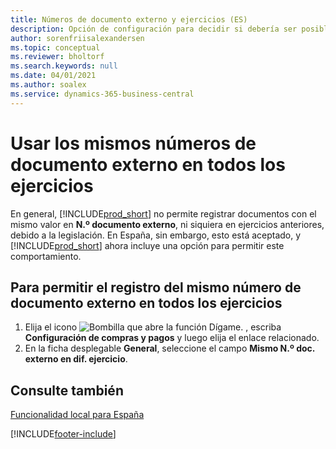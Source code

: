 ```yaml
---
title: Números de documento externo y ejercicios (ES)
description: Opción de configuración para decidir si debería ser posible reutilizar números de documento externo en los ejercicios en la versión en español de Business Central.
author: sorenfriisalexandersen
ms.topic: conceptual
ms.reviewer: bholtorf
ms.search.keywords: null
ms.date: 04/01/2021
ms.author: soalex
ms.service: dynamics-365-business-central
---
```

# <a name="use-the-same-external-document-numbers-across-fiscal-years"></a>Usar los mismos números de documento externo en todos los ejercicios

En general, [!INCLUDE[prod_short](../../includes/prod_short.md)] no permite registrar documentos con el mismo valor en **N.º documento externo**, ni siquiera en ejercicios anteriores, debido a la legislación. En España, sin embargo, esto está aceptado, y [!INCLUDE[prod_short](../../includes/prod_short.md)] ahora incluye una opción para permitir este comportamiento.  

## <a name="to-allow-posting-of-the-same-external-document-no-across-fiscal-years"></a>Para permitir el registro del mismo **número de documento externo** en todos los ejercicios

1. Elija el icono ![Bombilla que abre la función Dígame.](../../media/ui-search/search_small.png "Dígame qué desea hacer") , escriba **Configuración de compras y pagos** y luego elija el enlace relacionado.  
2. En la ficha desplegable **General**, seleccione el campo **Mismo N.º doc. externo en dif. ejercicio**.

## <a name="see-also"></a>Consulte también

[Funcionalidad local para España](spain-local-functionality.md)


[!INCLUDE[footer-include](../../includes/footer-banner.md)]
